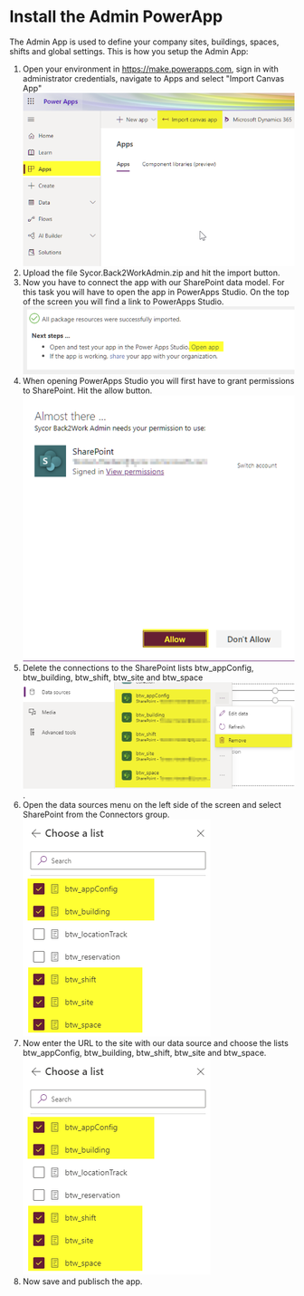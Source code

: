 # Install the Admin PowerApp
The Admin App is used to define your company sites, buildings, spaces, shifts and global settings. This is how you setup the Admin App:
1. Open your environment in https://make.powerapps.com, sign in with administrator credentials, navigate to Apps and select "Import Canvas App"
![Import Canvas App](images/ImportAdminApp1.png)
1. Upload the file Sycor.Back2WorkAdmin.zip and hit the import button.
1. Now you have to connect the app with our SharePoint data model. For this task you will have to open the app in PowerApps Studio. On the top of the screen you will find a link to PowerApps Studio. ![Import Canvas App](images/ImportAdminApp2.png)
1. When opening PowerApps Studio you will first have to grant permissions to SharePoint. Hit the allow button. ![Import Canvas App](images/ImportAdminApp3.png)
1. Delete the connections to the SharePoint lists btw_appConfig, btw_building, btw_shift, btw_site and btw_space ![Import Canvas App](images/ImportAdminApp4.png). 
1. Open the data sources menu on the left side of the screen and select SharePoint from the Connectors group. ![Import Canvas App](images/ImportAdminApp5.png)
1. Now enter the URL to the site with our data source and choose the lists btw_appConfig, btw_building, btw_shift, btw_site and btw_space. ![Import Canvas App](images/ImportAdminApp6.png)
1. Now save and publisch the app.
